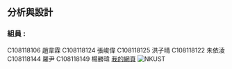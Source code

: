 ## 分析與設計

### 組員 :
C108118106 趙韋霖
C108118124 張峻偉
C108118125 洪子晴
C108118122 朱依淩
C108118144 羅尹
C108118149 楊勝瑋
[我的網頁](https://www.nkust.edu.tw/)
![NKUST](https://www.nkust.edu.tw/var/file/0/1000/img/513/182513897.png)
